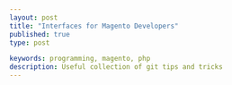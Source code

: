```yaml
---
layout: post
title: "Interfaces for Magento Developers"
published: true
type: post

keywords: programming, magento, php
description: Useful collection of git tips and tricks
---
```


<!--Notes:

Drawing from my conversation with Vinai and James, there are a considerable amount of developers that are not aware of
how or when to use interfaces.

The main goal of this article should the to clarify interface advantages and applications for every day Magento
development.

-->
